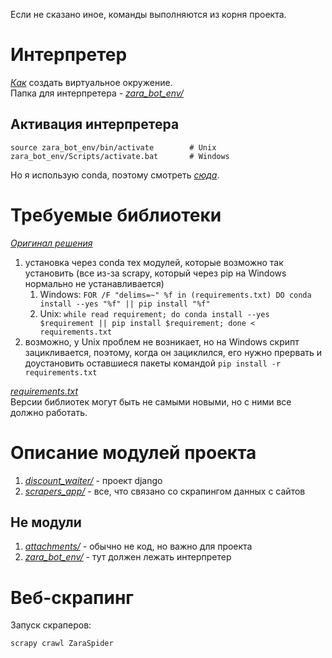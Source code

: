 Если не сказано иное, команды выполняются из корня проекта.

# Интерпретер
[*Как*](https://www.jetbrains.com/help/idea/creating-virtual-environment.html) создать виртуальное окружение.  
Папка для интерпретера - [*zara_bot_env/*](zara_bot_env)

## Активация интерпретера
```
source zara_bot_env/bin/activate        # Unix
zara_bot_env/Scripts/activate.bat       # Windows
```
Но я использую conda, поэтому смотреть
[*сюда*](https://docs.conda.io/projects/conda/en/latest/user-guide/tasks/manage-environments.html#activating-an-environment).

# Требуемые библиотеки
[*Оригинал решения*](https://stackoverflow.com/a/38609653)
1) установка через conda тех модулей, которые возможно так установить (все из-за scrapy, который через pip на Windows
нормально не устанавливается)
    1) Windows: `FOR /F "delims=~" %f in (requirements.txt) DO conda install --yes "%f" || pip install "%f"`
    2) Unix: `while read requirement; do conda install --yes $requirement || pip install $requirement; done < requirements.txt`
2) возможно, у Unix проблем не возникает, но на Windows скрипт зацикливается, поэтому, когда он зациклился, 
его нужно прервать и доустановить оставшиеся пакеты командой `pip install -r requirements.txt`
  
[*requirements.txt*](https://pip.pypa.io/en/stable/user_guide/#requirements-files)  
Версии библиотек могут быть не самыми новыми, но с ними все должно работать.

# Описание модулей проекта
1) [*discount_waiter/*](discount_waiter) - проект django
2) [*scrapers_app/*](scrapers_app) - все, что связано со скрапингом данных с сайтов

## Не модули
1) [*attachments/*](attachments) - обычно не код, но важно для проекта
2) [*zara_bot_env/*](zara_bot_env) - тут должен лежать интерпретер

# Веб-скрапинг
Запуск скраперов:
```
scrapy crawl ZaraSpider
```
